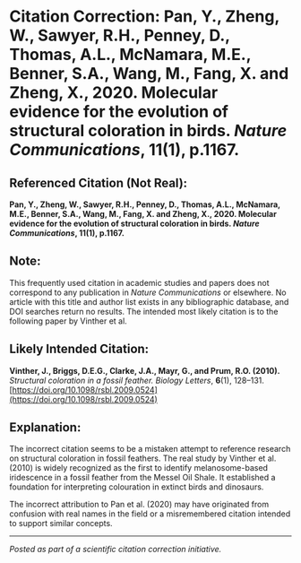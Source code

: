 # Citation Correction: Pan, Y., Zheng, W., Sawyer, R.H., Penney, D., Thomas, A.L., McNamara, M.E., Benner, S.A., Wang, M., Fang, X. and Zheng, X., 2020. Molecular evidence for the evolution of structural coloration in birds. *Nature Communications*, 11(1), p.1167.

## Referenced Citation (Not Real):
**Pan, Y., Zheng, W., Sawyer, R.H., Penney, D., Thomas, A.L., McNamara, M.E., Benner, S.A., Wang, M., Fang, X. and Zheng, X., 2020. Molecular evidence for the evolution of structural coloration in birds. *Nature Communications*, 11(1), p.1167.**

## Note:
This frequently used citation in academic studies and papers does not correspond to any publication in *Nature Communications* or elsewhere. No article with this title and author list exists in any bibliographic database, and DOI searches return no results.  The intended most likely citation is to the following paper by Vinther et al. 

## Likely Intended Citation:
**Vinther, J., Briggs, D.E.G., Clarke, J.A., Mayr, G., and Prum, R.O. (2010).**  
*Structural coloration in a fossil feather.* *Biology Letters*, **6**(1), 128–131.  
[https://doi.org/10.1098/rsbl.2009.0524](https://doi.org/10.1098/rsbl.2009.0524)

## Explanation:
The incorrect citation seems to be a mistaken attempt to reference research on structural coloration in fossil feathers. The real study by Vinther et al. (2010) is widely recognized as the first to identify melanosome-based iridescence in a fossil feather from the Messel Oil Shale. It established a foundation for interpreting colouration in extinct birds and dinosaurs.

The incorrect attribution to Pan et al. (2020) may have originated from confusion with real names in the field or a misremembered citation intended to support similar concepts.

---

*Posted as part of a scientific citation correction initiative.*
